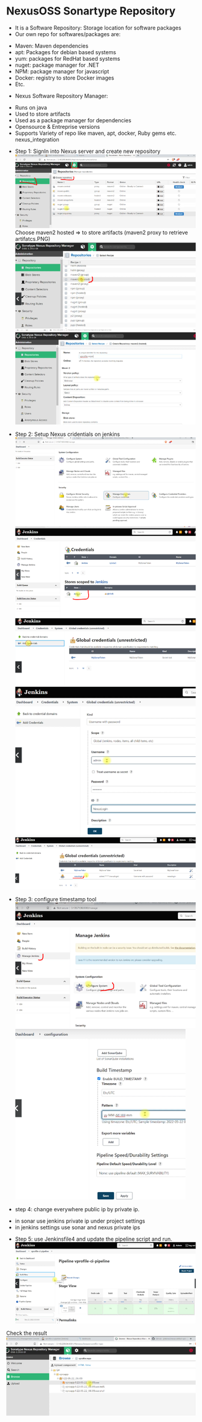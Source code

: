 # NexusOSS Sonartype Repository
* It is a Software Repository: Storage location for software packages
* Our own repo for softwares/packages are: 
- Maven: Maven dependencies
- apt: Packages for debian based systems
- yum: packages for RedHat based systems
- nuget: package manager for .NET
- NPM: package manager for javascript
- Docker: registry to store Docker images
- Etc.

* Nexus Software Repository Manager:
- Runs on java
- Used to store artifacts
- Used as a package manager for dependencies
- Opensource & Entreprise versions
- Supports Variety of repo like maven, apt, docker, Ruby gems etc.
nexus_integration

* Step 1: SignIn into Nexus server and create new repository
![alt text](./img/nexus_4.PNG)
Choose maven2 hosted => to store artifacts (maven2 proxy to retrieve artifatcs.PNG)
![alt text](./img/nexus_5.PNG)
![alt text](./img/nexus_6.PNG)

* Step 2: Setup Nexus cridentials on jenkins
![alt text](./img/nexus_7.PNG)
![alt text](./img/nexus_8.PNG)
![alt text](./img/nexus_9.PNG)
![alt text](./img/nexus_10.PNG)
![alt text](./img/nexus_11.PNG)

* Step 3: configure timestamp tool
![alt text](./img/nexus_12.PNG)
![alt text](./img/nexus_13.PNG)

* step 4: change everywhere public ip by private ip. 
- in sonar use jenkins private ip under project settings
- in jenkins settings use sonar and nexus private ips 
* Step 5: use Jenkinsfile4 and update the pipeline script and run.
![alt text](./img/nexus_14.PNG)

Check the result
![alt text](./img/nexus_15.PNG)
